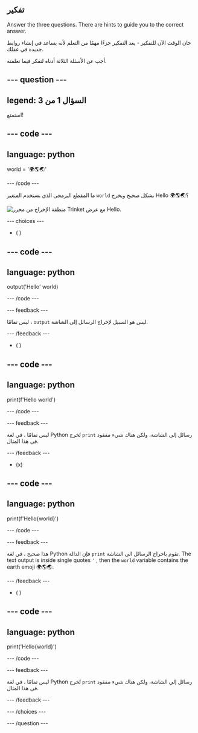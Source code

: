 ## تفكير

Answer the three questions. There are hints to guide you to the correct answer.

حان الوقت الآن للتفكير - يعد التفكير جزءًا مهمًا من التعلم لأنه يساعد في إنشاء روابط جديدة في عقلك.

أجب عن الأسئلة الثلاثة أدناه لتفكر فيما تعلمته.

--- question ---
---
legend: السؤال 1 من 3
---

استمتع!

--- code ---
---
language: python
---

world = '🌍🌎🌏'

--- /code ---

ما المقطع البرمجي الذي يستخدم المتغير `world` بشكل صحيح ويخرج Hello 🌍🌎🌏؟

![منطقة الإخراج من محرر Trinket مع عرض Hello.](images/quiz1.png)

--- choices ---

- ( )

--- code ---
---
language: python
---

output('Hello' world)

--- /code ---

 --- feedback ---

 ليس تمامًا ، `output` ليس هو السبيل لإخراج الرسائل إلى الشاشة.

 --- /feedback ---


- ( )

--- code ---
---
language: python
---

print(f'Hello world')

--- /code ---

 --- feedback ---

 ليس تمامًا ، في لغة Python تُخرج `print` رسائل إلى الشاشة، ولكن هناك شيء مفقود في هذا المثال.

 --- /feedback ---

- (x)

--- code ---
---
language: python
---

print(f'Hello{world}')

--- /code ---

 --- feedback ---

 هذا صحيح ، في لغة Python فإن الدالة `print` تقوم باخراج الرسائل الى الشاشة. The text output is inside single quotes `'` , then the `world` variable contains the earth emoji 🌍🌎🌏.

 --- /feedback ---

- ( )

--- code ---
---
language: python
---

print('Hello{world}')

--- /code ---

 --- feedback ---

  ليس تمامًا ، في لغة Python تُخرج `print` رسائل إلى الشاشة، ولكن هناك شيء مفقود في هذا المثال.

 --- /feedback ---

--- /choices ---

--- /question ---
